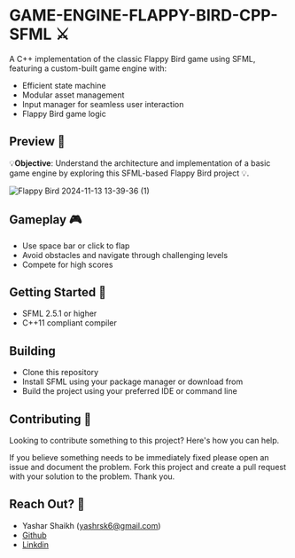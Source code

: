 **GAME-ENGINE-FLAPPY-BIRD-CPP-SFML** ⚔️
==========================

A C++ implementation of the classic Flappy Bird game using SFML, featuring a custom-built game engine with:

* Efficient state machine
* Modular asset management
* Input manager for seamless user interaction
* Flappy Bird game logic

**Preview 👀**
----------
💡**Objective**: Understand the architecture and implementation of a basic game engine by exploring this SFML-based Flappy Bird project 💡.

![Flappy Bird 2024-11-13 13-39-36 (1)](https://github.com/user-attachments/assets/e487cee7-c4d6-4649-8ced-043d113b87d3)


**Gameplay 🎮**
------------
* Use space bar or click to flap
* Avoid obstacles and navigate through challenging levels
* Compete for high scores
  

**Getting Started 📃**
--------------
* SFML 2.5.1 or higher
* C++11 compliant compiler

**Building**
--------------
* Clone this repository
* Install SFML using your package manager or download from 
* Build the project using your preferred IDE or command line
  
**Contributing 💪**
--------------
Looking to contribute something to this project? Here's how you can help.

If you believe something needs to be immediately fixed please open an issue and document the problem. 
Fork this project and create a pull request with your solution to the problem. Thank you.

**Reach Out? 💬**
----------

* Yashar Shaikh (yashrsk6@gmail.com)
* [Github](https://github.com/YasharShaikh)
* [Linkdin](https://www.linkedin.com/in/yashar-shaikh/)
